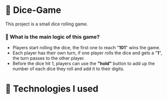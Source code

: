 # 🎲 Dice-Game
This project is a small dice rolling game.
### 🤔 What is the main logic of this game?
* Players start rolling the dice, the first one to reach "**101**" wins the game.
* Each player has their own turn, if one player rolls the dice and gets a "**1**", the turn passes to the other player.
* Before the dice hit 1, players can use the **"hold"** button to add up the number of each dice they roll and add it to their digits.


# 🔨 Technologies I used


<!--![React-Fast-Pizza](public/pizzas/project-img.png) -->
